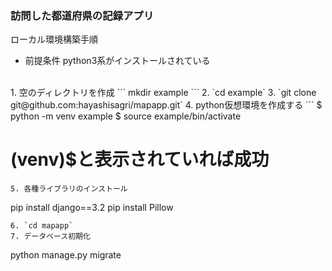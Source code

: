 ### 訪問した都道府県の記録アプリ

ローカル環境構築手順
- 前提条件
python3系がインストールされている
<br>
1. 空のディレクトリを作成
```
mkdir example
```
2. `cd example`
3. `git clone git@github.com:hayashisagri/mapapp.git`
4. python仮想環境を作成する
```
$ python -m venv example
$ source example/bin/activate

# (venv)$と表示されていれば成功
```
5. 各種ライブラリのインストール
```
pip install django==3.2
pip install Pillow
```
6. `cd mapapp`
7. データベース初期化
```
python manage.py migrate
```
